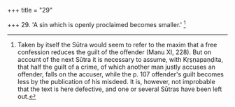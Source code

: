 +++
title = "29"

+++
29. 'A sin which is openly proclaimed becomes smaller.' [^22] 


[^22]:  Taken by itself the Sūtra would seem to refer to the maxim that a free confession reduces the guilt of the offender (Manu XI, 228). But on account of the next Sūtra it is necessary to assume, with Kṛṣṇapaṇḍita, that half the guilt of a crime, of which another man justly accuses an offender, falls on the accuser, while the p. 107 offender's guilt becomes less by the publication of his misdeed. It is, however, not improbable that the text is here defective, and one or several Sūtras have been left out.

